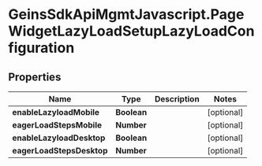 # GeinsSdkApiMgmtJavascript.PageWidgetLazyLoadSetupLazyLoadConfiguration

## Properties

Name | Type | Description | Notes
------------ | ------------- | ------------- | -------------
**enableLazyloadMobile** | **Boolean** |  | [optional] 
**eagerLoadStepsMobile** | **Number** |  | [optional] 
**enableLazyloadDesktop** | **Boolean** |  | [optional] 
**eagerLoadStepsDesktop** | **Number** |  | [optional] 


